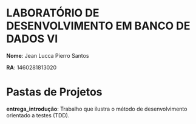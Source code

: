 # LABORATÓRIO DE DESENVOLVIMENTO EM BANCO DE DADOS VI

**Nome**: Jean Lucca Pierro Santos

**RA**: 1460281813020

# Pastas de Projetos

**entrega_introdução**: Trabalho que ilustra o método de desenvolvimento orientado a testes (TDD).
